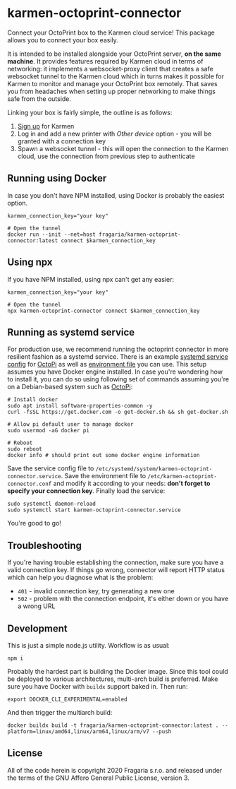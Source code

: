 # karmen-octoprint-connector

Connect your OctoPrint box to the Karmen cloud service! This package allows you
to connect your box easily.

It is intended to be installed alongside your OctoPrint server, **on the same
machine**. It provides features required by Karmen cloud in terms of networking:
it implements a websocket-proxy client that creates a safe websocket tunnel to
the Karmen cloud which in turns makes it possible for Karmen to monitor and
manage your OctoPrint box remotely. That saves you from headaches when setting
up proper networking to make things safe from the outside.

Linking your box is fairly simple, the outline is as follows:

1. [Sign up](https://cloud.karmen.tech/register) for Karmen
2. Log in and add a new printer with *Other device* option - you will be granted with a connection key
3. Spawn a websocket tunnel - this will open the connection to the Karmen cloud, use the connection from previous step to authenticate

## Running using Docker

In case you don't have NPM installed, using Docker is probably the easiest
option.

```
karmen_connection_key="your key"

# Open the tunnel
docker run --init --net=host fragaria/karmen-octoprint-connector:latest connect $karmen_connection_key
```

## Using npx

If you have NPM installed, using npx can't get any easier:

```
karmen_connection_key="your key"

# Open the tunnel
npx karmen-octoprint-connector connect $karmen_connection_key
```

## Running as systemd service

For production use, we recommend running the octoprint connector in more
resilient fashion as a systemd service. There is an example [systemd service
config](./karmen-octoprint-connector.service) for
[OctoPi](https://github.com/guysoft/OctoPi) as well as [environment
file](./karmen-octoprint-connector.conf) you can use. This setup assumes you
have Docker engine installed. In case you're wondering how to install it, you
can do so using following set of commands assuming you're on a Debian-based
system such as [OctoPi](https://github.com/guysoft/OctoPi):

```
# Install docker
sudo apt install software-properties-common -y
curl -fsSL https://get.docker.com -o get-docker.sh && sh get-docker.sh

# Allow pi default user to manage docker
sudo usermod -aG docker pi

# Reboot
sudo reboot
docker info # should print out some docker engine information
```

Save the service config file to
`/etc/systemd/system/karmen-octoprint-connector.service`. Save the environment
file to `/etc/karmen-octoprint-connector.conf` and modify it according to your
needs: **don't forget to specify your connection key**. Finally load the
service:

```
sudo systemctl daemon-reload
sudo systemctl start karmen-octoprint-connector.service
```

You're good to go!

## Troubleshooting

If you're having trouble establishing the connection, make sure you have a valid
connection key. If things go wrong, connector will report HTTP status which can
help you diagnose what is the problem:

* `401` - invalid connection key, try generating a new one
* `502` - problem with the connection endpoint, it's either down or you have a
  wrong URL


## Development

This is just a simple node.js utility. Workflow is as usual:

```
npm i
```

Probably the hardest part is building the Docker image. Since this tool could be deployed to various architectures, multi-arch build is preferred. Make sure you have Docker with `buildx` support baked in. Then run:

```
export DOCKER_CLI_EXPERIMENTAL=enabled
```

And then trigger the multiarch build:

```
docker buildx build -t fragaria/karmen-octoprint-connector:latest . --platform=linux/amd64,linux/arm64,linux/arm/v7 --push
```

## License

All of the code herein is copyright 2020 Fragaria s.r.o. and released under the
terms of the GNU Affero General Public License, version 3.

